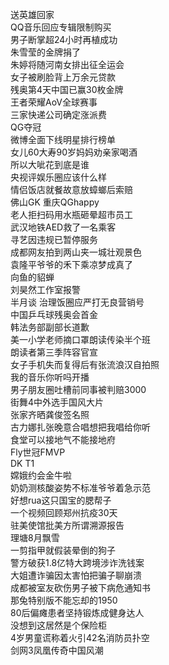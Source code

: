送英雄回家  
QQ音乐回应专辑限制购买  
男子断掌超24小时再植成功  
朱雪莹的金牌捐了  
朱婷将随河南女排出征全运会  
女子被刷脸背上万余元贷款  
残奥第4天中国已赢30枚金牌  
王者荣耀AoV全球赛事  
三家快递公司确定涨派费  
QG夺冠  
微博全面下线明星排行榜单  
女儿60大寿90岁妈妈劝亲家喝酒  
所以大呲花到底是谁  
央视评娱乐圈应该什么样  
情侣饭店就餐故意放蟑螂后索赔  
佛山GK 重庆QGhappy  
老人拒扫码用水瓶砸晕超市员工  
武汉地铁AED救了一名乘客  
寻艺因违规已暂停服务  
成都网友拍到两山夹一城壮观景色  
袁隆平爷爷的禾下乘凉梦成真了  
向鱼的貂蝉  
刘昊然工作室报警  
半月谈 治理饭圈应严打无良营销号  
中国乒乓球残奥会首金  
韩法务部副部长道歉  
美一小学老师摘口罩朗读传染半个班  
朗读者第三季阵容官宣  
女子手机失而复得后有张流浪汉自拍照  
我的音乐你听吗开播  
男子朋友圈吐槽前同事被判赔3000  
街舞4中外选手国风大片  
张家齐晒龚俊签名照  
古力娜扎张晚意合唱想把我唱给你听  
食堂可以接地气不能接地府  
Fly世冠FMVP  
DK T1  
嫦娥约会金牛啦  
奶奶测核酸姿势不标准爷爷着急示范  
好想rua这只国宝的腮帮子  
一个视频回顾郑州抗疫30天  
驻美使馆批美方所谓溯源报告  
理塘8月飘雪  
一剪指甲就假装晕倒的狗子  
警方破获1.8亿特大跨境涉诈洗钱案  
大姐遭诈骗因太害怕把骗子聊崩溃  
成都被室友砍伤男子被下病危通知书  
那兔特别版不能忘却的1950  
80后偏瘫患者坚持锻炼成健身达人  
没想到这居然是个保险柜  
4岁男童谎称着火引42名消防员扑空  
剑网3凤凰传奇中国风潮  
